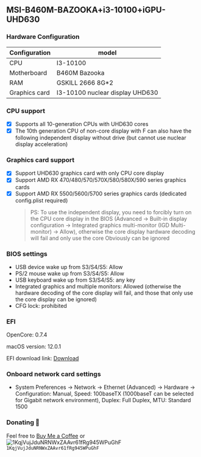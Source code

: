 ## MSI-B460M-BAZOOKA+i3-10100+iGPU-UHD630

### Hardware Configuration

| Configuration | model                           |
| ------------- | ------------------------------- |
| CPU           | I3-10100                        |
| Motherboard   | B460M Bazooka                   |
| RAM           | GSKILL 2666 8G\*2               |
| Graphics card | I3-10100 nuclear display UHD630 |

### CPU support

- [x] Supports all 10-generation CPUs with UHD630 cores
- [x] The 10th generation CPU of non-core display with F can also have the following independent display without drive (but cannot use nuclear display acceleration)

### Graphics card support

- [x] Support UHD630 graphics card with only CPU core display
- [x] Support AMD RX 470/480/570/570X/580/580X/590 series graphics cards
- [x] Support AMD RX 5500/5600/5700 series graphics cards (dedicated config.plist required)
  > PS: To use the independent display, you need to forcibly turn on the CPU core display in the BIOS (Advanced -> Built-in display configuration -> Integrated graphics multi-monitor (IGD Multi-monitor) -> Allow), otherwise the core display hardware decoding will fail and only use the core Obviously can be ignored

### BIOS settings

- USB device wake up from S3/S4/S5: Allow
- PS/2 mouse wake up from S3/S4/S5: Allow
- USB keyboard wake up from S3/S4/S5: any key
- Integrated graphics and multiple monitors: Allowed (otherwise the hardware decoding of the core display will fail, and those that only use the core display can be ignored)
- CFG lock: prohibited

### EFI

OpenCore: 0.7.4

macOS version: 12.0.1

EFI download link: [Download](https://github.com/quanghd96/Hackintosh-B460M-BAZOOKA-i3-10100-iGPU-UHD630/releases)

### Onboard network card settings

- System Preferences -> Network -> Ethernet (Advanced) -> Hardware -> Configuration: Manual, Speed: 100baseTX (1000baseT can be selected for Gigabit network environment), Duplex: Full Duplex, MTU: Standard 1500

### Donating 💸

Feel free to [Buy Me a Coffee](https://www.buymeacoffee.com/quanghd96) or ![1KqjVujJduNRNWxZAAvr61fRg945WPuGhF](https://raw.githubusercontent.com/appleserial/NUC8I5BEH/master/misc/BTC.png) `1KqjVujJduNRNWxZAAvr61fRg945WPuGhF`
